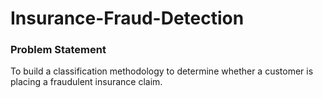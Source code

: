# Insurance-Fraud-Detection

### Problem Statement
To build a classification methodology to determine whether a customer is placing a fraudulent insurance claim.

